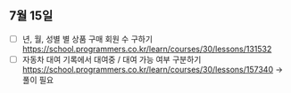 ## 7월 15일 
- [ ] 년, 월, 성별 별 상품 구매 회원 수 구하기 https://school.programmers.co.kr/learn/courses/30/lessons/131532
- [ ] 자동차 대여 기록에서 대여중 / 대여 가능 여부 구분하기 https://school.programmers.co.kr/learn/courses/30/lessons/157340 -> 풀이 필요 

